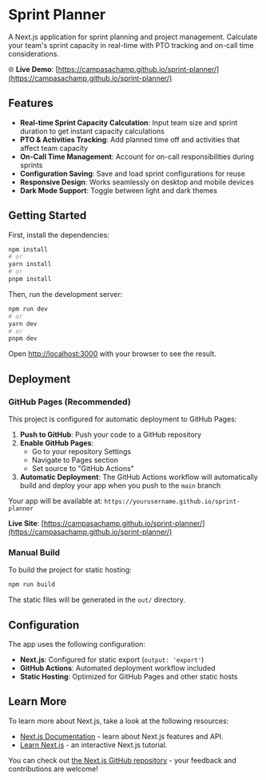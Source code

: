 # Sprint Planner

A Next.js application for sprint planning and project management. Calculate your team's sprint capacity in real-time with PTO tracking and on-call time considerations.

🌐 **Live Demo**: [https://campasachamp.github.io/sprint-planner/](https://campasachamp.github.io/sprint-planner/)

## Features

- **Real-time Sprint Capacity Calculation**: Input team size and sprint duration to get instant capacity calculations
- **PTO & Activities Tracking**: Add planned time off and activities that affect team capacity
- **On-Call Time Management**: Account for on-call responsibilities during sprints
- **Configuration Saving**: Save and load sprint configurations for reuse
- **Responsive Design**: Works seamlessly on desktop and mobile devices
- **Dark Mode Support**: Toggle between light and dark themes

## Getting Started

First, install the dependencies:

```bash
npm install
# or
yarn install
# or
pnpm install
```

Then, run the development server:

```bash
npm run dev
# or
yarn dev
# or
pnpm dev
```

Open [http://localhost:3000](http://localhost:3000) with your browser to see the result.

## Deployment

### GitHub Pages (Recommended)

This project is configured for automatic deployment to GitHub Pages:

1. **Push to GitHub**: Push your code to a GitHub repository
2. **Enable GitHub Pages**: 
   - Go to your repository Settings
   - Navigate to Pages section
   - Set source to "GitHub Actions"
3. **Automatic Deployment**: The GitHub Actions workflow will automatically build and deploy your app when you push to the `main` branch

Your app will be available at: `https://yourusername.github.io/sprint-planner`

**Live Site**: [https://campasachamp.github.io/sprint-planner/](https://campasachamp.github.io/sprint-planner/)

### Manual Build

To build the project for static hosting:

```bash
npm run build
```

The static files will be generated in the `out/` directory.

## Configuration

The app uses the following configuration:

- **Next.js**: Configured for static export (`output: 'export'`)
- **GitHub Actions**: Automated deployment workflow included
- **Static Hosting**: Optimized for GitHub Pages and other static hosts

## Learn More

To learn more about Next.js, take a look at the following resources:

- [Next.js Documentation](https://nextjs.org/docs) - learn about Next.js features and API.
- [Learn Next.js](https://nextjs.org/learn) - an interactive Next.js tutorial.

You can check out [the Next.js GitHub repository](https://github.com/vercel/next.js/) - your feedback and contributions are welcome!

